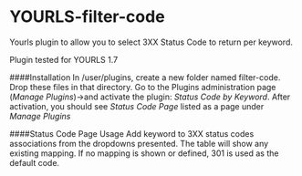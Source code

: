 YOURLS-filter-code
==================

Yourls plugin to allow you to select 3XX Status Code to return per keyword.

Plugin tested for YOURLS 1.7


####Installation
In /user/plugins, create a new folder named filter-code.
Drop these files in that directory.
Go to the Plugins administration page (*Manage Plugins*)->and activate the plugin: *Status Code by Keyword*.
After activation, you should see *Status Code Page* listed as a page under *Manage Plugins*

####Status Code Page Usage
Add keyword to 3XX status codes associations from the dropdowns presented.  The 
table will show any existing mapping.  If no mapping is shown or defined, 301 is used as the default code.
